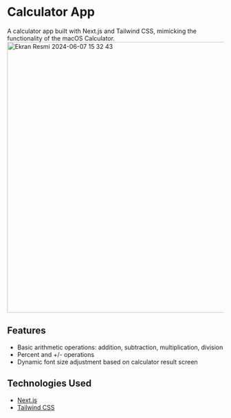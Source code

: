 # Calculator App

A calculator app built with Next.js and Tailwind CSS, mimicking the functionality of the macOS Calculator.
<img width="630" alt="Ekran Resmi 2024-06-07 15 32 43" src="https://github.com/elinoza/calculator/assets/72200043/e80f6505-0b8a-4373-9282-fd4f4da75187">

## Features

- Basic arithmetic operations: addition, subtraction, multiplication, division
- Percent and +/- operations
- Dynamic font size adjustment based on calculator result screen

## Technologies Used

- [Next.js](https://nextjs.org/)
- [Tailwind CSS](https://tailwindcss.com/)
